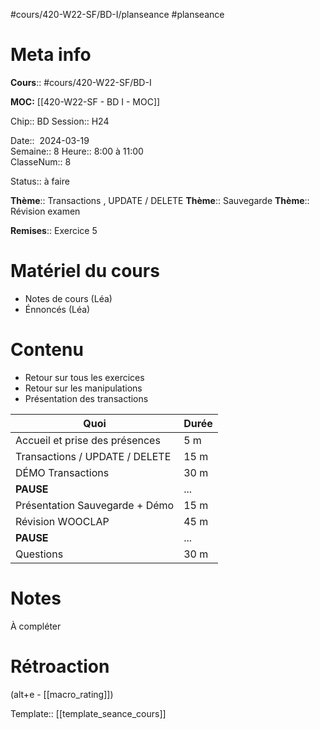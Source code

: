 #cours/420-W22-SF/BD-I/planseance #planseance
# Meta info

**Cours**:: #cours/420-W22-SF/BD-I 

**MOC:** [[420-W22-SF - BD I - MOC]]

Chip::  <span class="chip cours-1">BD</span>
Session:: H24

Date::  2024-03-19  
Semaine:: 8
Heure:: 8:00 à 11:00  
ClasseNum:: 8

Status:: <span class="chip not-ready">à faire</span> 

**Thème**:: Transactions , UPDATE / DELETE 
**Thème**:: Sauvegarde
**Thème**:: Révision examen

**Remises**:: Exercice 5

# Matériel du cours
* Notes de cours (Léa)
* Énnoncés (Léa)
# Contenu
* Retour sur tous les exercices
* Retour sur les manipulations
* Présentation des transactions

| Quoi                           | Durée |
| ------------------------------ | ----- |
| Accueil et prise des présences | 5 m   |
| Transactions / UPDATE / DELETE | 15 m  |
| DÉMO Transactions              | 30 m  |
| **PAUSE**                      | ...   |
| Présentation Sauvegarde + Démo | 15 m  |
| Révision WOOCLAP               | 45 m  |
| **PAUSE**                      | ...   |
| Questions                      | 30 m  |
# Notes
À compléter

# Rétroaction
(alt+e - [[macro_rating]])

Template:: [[template_seance_cours]]